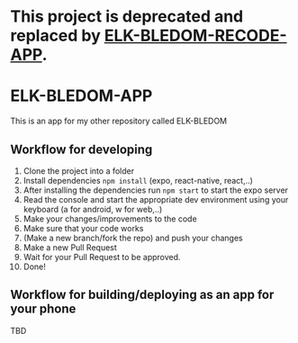 # This project is deprecated and replaced by [ELK-BLEDOM-RECODE-APP](https://github.com/Amenofisch/ELK-BLEDOM-RECODE-APP).

# ELK-BLEDOM-APP
This is an app for my other repository called ELK-BLEDOM


## Workflow for developing
1. Clone the project into a folder
2. Install dependencies `npm install` (expo, react-native, react,..)
3. After installing the dependencies run `npm start` to start the expo server
4. Read the console and start the appropriate dev environment using your keyboard (a for android, w for web,..)
5. Make your changes/improvements to the code
6. Make sure that your code works
7. (Make a new branch/fork the repo) and push your changes
8. Make a new Pull Request
9. Wait for your Pull Request to be approved.
10. Done!

## Workflow for building/deploying as an app for your phone
TBD
